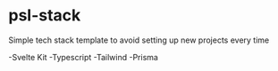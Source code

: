 # psl-stack

Simple tech stack template to avoid setting up new projects every time

-Svelte Kit
-Typescript
-Tailwind
-Prisma
